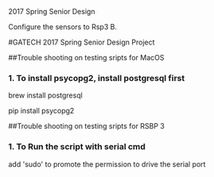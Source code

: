 
2017 Spring Senior Design

Configure the sensors to Rsp3 B.



#GATECH 2017 Spring Senior Design Project


##Trouble shooting on testing sripts for MacOS
### 1. To install psycopg2, install postgresql first
brew install postgresql

pip install psycopg2


##Trouble shooting on testing sripts for RSBP 3
### 1. To Run the script with serial cmd
add 'sudo' to promote the permission to drive the serial port 

